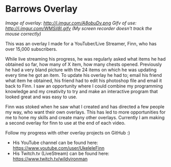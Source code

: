 # Barrows Overlay
*Image of overlay: http://i.imgur.com/A8obuDv.png*
*Gifv of use: http://i.imgur.com/WMSil8I.gifv (My screen recorder doesn't track the mouse correctly)*

This was an overlay I made for a YouTuber/Live Streamer, Finn, who has over 15,000 subscribers.

While live streaming his progress, he was regularly asked what items he had obtained so far, how many of X item, how many chests opened. Previously he had a very bland picture with the 24 items on which he was updating every time he got an item. To update his overlay he had to; email his friend what item he obtained, his friend had to edit his photoshop file and email it back to Finn. I saw an opportunity where I could combine my programming knowledge and my creativity to try and make an interactive program that looked great and was easy to use. 

Finn was stoked when he saw what I created and has directed a few people my way, who want their own overlays. This has led to more opportunities for me to hone my skills and create many other overlays. Currently I am making a second overlay for finn to use at the end of each video.

Follow my progress with other overlay projects on GitHub :)


  - His YouTube channel can be found here: https://www.youtube.com/user/UkeleleFinn
  - His Twitch.tv (LiveStream) can be found here: https://www.twitch.tv/wildyironman
